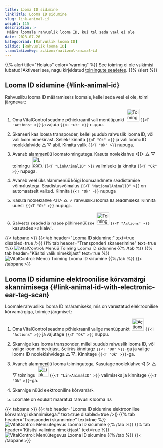 ```yaml
---
title: Looma ID sidumine
linkTitle: Looma ID sidumine
slug: link-animal-id
weight: 115
description: >
 Määra loomale rahvuslik looma ID, kui tal seda veel ei ole
date: 2023-07-26
kategooriad: [Rahvuslik looma ID]
Sildid: [Rahvuslik looma ID]
translationKey: actions/national-animal-id
---
```

{{% alert title="Hoiatus" color="warning" %}}
See toiming ei ole vaikimisi lubatud! Aktiveeri see, nagu kirjeldatud [toimingute seadetes](../setting).
{{% /alert %}}

## Looma ID sidumine {#link-animal-id}

Rahvusliku looma ID määramiseks loomale, kellel seda veel ei ole, toimi järgnevalt:

1. Oma VitalControl seadme põhiekraanil vali menüüpunkt &nbsp;<img src="/icons/actions.svg" width="40" align="bottom" alt="Toimingud" /> `{{<T "Actions" >}}` ja vajuta `{{<T "Ok" >}}` nuppu.

2. Skaneeri kas looma transponder, kellel puudub rahvuslik looma ID, või vali loom nimekirjast. Selleks kinnita `{{<T "Ok" >}}` ja vali looma ID nooleklahvide △ ▽ abil. Kinnita valik `{{<T "Ok" >}}` nupuga.

3. Avaneb alammenüü loomatoimingutega. Kasuta nooleklahve ◁ ▷ △ ▽ toimingu &nbsp;<img src="/icons/actions/link-nais-id.svg" width="35" align="bottom" alt="Looma ID sidumine" /> `{{<T "LinkAnimalID" >}}` valimiseks ja kinnita `{{<T "Ok" >}}` nupuga.

4. Avaneb veel üks alammenüü kõigi loomaandmete seadistamise võimalustega. Seadistusvõimalus `{{<T "NationalAnimalID" >}}` on automaatselt valitud. Kinnita `{{<T "Ok" >}}` nupuga.

5. Kasuta nooleklahve ◁ ▷ △ ▽ rahvusliku looma ID seadmiseks. Kinnita uuesti `{{<T "Ok" >}}` nupuga.

6. Salvesta seaded ja naase põhimenüüsse &nbsp;<img src="/icons/actions.svg" width="40" align="bottom" alt="Toimingud" /> `{{<T "Actions" >}}` kasutades `F3` klahvi.

{{< tabpane >}}
{{< tab header="Looma ID sidumine:" text=true disabled=true />}}
{{% tab header="Transponderi skaneerimine" text=true %}}
![VitalControl: Menüü Toiming Looma ID sidumine](../images/linkanimalid-scan.png "Looma ID sidumine")
{{% /tab %}}
{{% tab header="Käsitsi valik nimekirjast" text=true %}}
![VitalControl: Menüü Toiming Looma ID sidumine](../images/linkanimalid.png "Looma ID sidumine")
{{% /tab %}}
{{< /tabpane >}}

## Looma ID sidumine elektroonilise kõrvamärgi skannimisega {#link-animal-id-with-electronic-ear-tag-scan}

Loomale rahvusliku looma ID määramiseks, mis on varustatud elektroonilise kõrvamärgiga, toimige järgmiselt:

1. Oma VitalControl seadme põhiekraanil valige menüüpunkt &nbsp;<img src="/icons/actions.svg" width="40" align="bottom" alt="Actions" /> `{{<T "Actions" >}}` ja vajutage `{{<T "Ok" >}}` nuppu.

2. Skannige kas looma transponder, millel puudub rahvuslik looma ID, või valige loom nimekirjast. Selleks kinnitage `{{<T "Ok" >}}`-ga ja valige looma ID nooleklahvidega △ ▽. Kinnitage `{{<T "Ok" >}}`-ga.

3. Avaneb alammenüü looma toimingutega. Kasutage nooleklahve ◁ ▷ △ ▽ toimingu &nbsp;<img src="/icons/actions/scan-nais-id.svg" width="35" align="bottom" alt="Link animal ID" />  `{{<T "LinkAnimalID" >}}` valimiseks ja kinnitage `{{<T "Ok" >}}`-ga.

4. Skannige nüüd elektrooniline kõrvamärk.

5. Loomale on edukalt määratud rahvuslik looma ID.

{{< tabpane >}}
{{< tab header="Looma ID sidumine elektroonilise kõrvamärgi skannimisega:" text=true disabled=true />}}
{{% tab header="Transponderi skannimine" text=true %}}
![VitalControl: Menüütegevus Looma ID sidumine](../images/linkanimalidscan-scan.png "Looma ID sidumine")
{{% /tab %}}
{{% tab header="Käsitsi valimine nimekirjast" text=true %}}
![VitalControl: Menüütegevus Looma ID sidumine](../images/linkanimalidscan.png "Looma ID sidumine")
{{% /tab %}}
{{< /tabpane >}}
